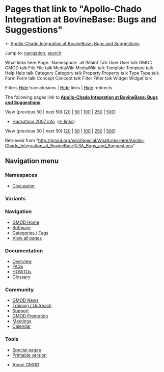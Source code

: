 <div id="mw-page-base" class="noprint">

</div>

<div id="mw-head-base" class="noprint">

</div>

<div id="content" class="mw-body" role="main">

<span id="top"></span>

<div id="mw-js-message" style="display:none;">

</div>



# <span dir="auto">Pages that link to "Apollo-Chado Integration at BovineBase: Bugs and Suggestions"</span>

<div id="bodyContent">

<div id="contentSub">

← [Apollo-Chado Integration at BovineBase: Bugs and
Suggestions](/wiki/Apollo-Chado_Integration_at_BovineBase%3A_Bugs_and_Suggestions "Apollo-Chado Integration at BovineBase: Bugs and Suggestions")

</div>

<div id="jump-to-nav" class="mw-jump">

Jump to: [navigation](#mw-navigation), [search](#p-search)

</div>

<div id="mw-content-text">

What links here Page:  Namespace:  all (Main) Talk User User talk GMOD
GMOD talk File File talk MediaWiki MediaWiki talk Template Template talk
Help Help talk Category Category talk Property Property talk Type Type
talk Form Form talk Concept Concept talk Filter Filter talk Widget
Widget talk

Filters
[Hide](/mediawiki/index.php?title=Special:WhatLinksHere/Apollo-Chado_Integration_at_BovineBase%3A_Bugs_and_Suggestions&hidetrans=1 "Special:WhatLinksHere/Apollo-Chado Integration at BovineBase: Bugs and Suggestions")
transclusions \|
[Hide](/mediawiki/index.php?title=Special:WhatLinksHere/Apollo-Chado_Integration_at_BovineBase%3A_Bugs_and_Suggestions&hidelinks=1 "Special:WhatLinksHere/Apollo-Chado Integration at BovineBase: Bugs and Suggestions")
links \|
[Hide](/mediawiki/index.php?title=Special:WhatLinksHere/Apollo-Chado_Integration_at_BovineBase%3A_Bugs_and_Suggestions&hideredirs=1 "Special:WhatLinksHere/Apollo-Chado Integration at BovineBase: Bugs and Suggestions")
redirects

The following pages link to **[Apollo-Chado Integration at BovineBase:
Bugs and
Suggestions](/wiki/Apollo-Chado_Integration_at_BovineBase%3A_Bugs_and_Suggestions "Apollo-Chado Integration at BovineBase: Bugs and Suggestions")**:

View (previous 50 \| next 50)
([20](/mediawiki/index.php?title=Special:WhatLinksHere/Apollo-Chado_Integration_at_BovineBase%3A_Bugs_and_Suggestions&limit=20 "Special:WhatLinksHere/Apollo-Chado Integration at BovineBase: Bugs and Suggestions")
\|
[50](/mediawiki/index.php?title=Special:WhatLinksHere/Apollo-Chado_Integration_at_BovineBase%3A_Bugs_and_Suggestions&limit=50 "Special:WhatLinksHere/Apollo-Chado Integration at BovineBase: Bugs and Suggestions")
\|
[100](/mediawiki/index.php?title=Special:WhatLinksHere/Apollo-Chado_Integration_at_BovineBase%3A_Bugs_and_Suggestions&limit=100 "Special:WhatLinksHere/Apollo-Chado Integration at BovineBase: Bugs and Suggestions")
\|
[250](/mediawiki/index.php?title=Special:WhatLinksHere/Apollo-Chado_Integration_at_BovineBase%3A_Bugs_and_Suggestions&limit=250 "Special:WhatLinksHere/Apollo-Chado Integration at BovineBase: Bugs and Suggestions")
\|
[500](/mediawiki/index.php?title=Special:WhatLinksHere/Apollo-Chado_Integration_at_BovineBase%3A_Bugs_and_Suggestions&limit=500 "Special:WhatLinksHere/Apollo-Chado Integration at BovineBase: Bugs and Suggestions"))

- [Hackathon 2007 info](/wiki/Hackathon_2007_info "Hackathon 2007 info")
  ‎ <span class="mw-whatlinkshere-tools">([←
  links](/mediawiki/index.php?title=Special:WhatLinksHere&target=Hackathon+2007+info "Special:WhatLinksHere"))</span>

View (previous 50 \| next 50)
([20](/mediawiki/index.php?title=Special:WhatLinksHere/Apollo-Chado_Integration_at_BovineBase%3A_Bugs_and_Suggestions&limit=20 "Special:WhatLinksHere/Apollo-Chado Integration at BovineBase: Bugs and Suggestions")
\|
[50](/mediawiki/index.php?title=Special:WhatLinksHere/Apollo-Chado_Integration_at_BovineBase%3A_Bugs_and_Suggestions&limit=50 "Special:WhatLinksHere/Apollo-Chado Integration at BovineBase: Bugs and Suggestions")
\|
[100](/mediawiki/index.php?title=Special:WhatLinksHere/Apollo-Chado_Integration_at_BovineBase%3A_Bugs_and_Suggestions&limit=100 "Special:WhatLinksHere/Apollo-Chado Integration at BovineBase: Bugs and Suggestions")
\|
[250](/mediawiki/index.php?title=Special:WhatLinksHere/Apollo-Chado_Integration_at_BovineBase%3A_Bugs_and_Suggestions&limit=250 "Special:WhatLinksHere/Apollo-Chado Integration at BovineBase: Bugs and Suggestions")
\|
[500](/mediawiki/index.php?title=Special:WhatLinksHere/Apollo-Chado_Integration_at_BovineBase%3A_Bugs_and_Suggestions&limit=500 "Special:WhatLinksHere/Apollo-Chado Integration at BovineBase: Bugs and Suggestions"))

</div>

<div class="printfooter">

Retrieved from
"<http://gmod.org/wiki/Special:WhatLinksHere/Apollo-Chado_Integration_at_BovineBase%3A_Bugs_and_Suggestions>"

</div>

<div id="catlinks" class="catlinks catlinks-allhidden">

</div>

<div class="visualClear">

</div>

</div>

</div>

<div id="mw-navigation">

## Navigation menu

<div id="mw-head">



<div id="left-navigation">

<div id="p-namespaces" class="vectorTabs" role="navigation"
aria-labelledby="p-namespaces-label">

### Namespaces


- <span id="ca-talk"><a
  href="/mediawiki/index.php?title=Talk:Apollo-Chado_Integration_at_BovineBase%3A_Bugs_and_Suggestions&amp;action=edit&amp;redlink=1"
  accesskey="t"
  title="Discussion about the content page [t]">Discussion</a></span>

</div>

<div id="p-variants" class="vectorMenu emptyPortlet" role="navigation"
aria-labelledby="p-variants-label">

### 

### Variants[](#)

<div class="menu">

</div>

</div>

</div>





</div>

</div>

</div>

<div id="mw-panel">

<div id="p-logo" role="banner">

<a href="/wiki/Main_Page"
style="background-image: url(http://gmod.org/images/GMOD-cogs.png);"
title="Visit the main page"></a>

</div>

<div id="p-Navigation" class="portal" role="navigation"
aria-labelledby="p-Navigation-label">

### Navigation

<div class="body">

- <span id="n-GMOD-Home">[GMOD Home](/wiki/Main_Page)</span>
- <span id="n-Software">[Software](/wiki/GMOD_Components)</span>
- <span id="n-Categories-.2F-Tags">[Categories /
  Tags](/wiki/Categories)</span>
- <span id="n-View-all-pages">[View all
  pages](/wiki/Special:AllPages)</span>

</div>

</div>

<div id="p-Documentation" class="portal" role="navigation"
aria-labelledby="p-Documentation-label">

### Documentation

<div class="body">

- <span id="n-Overview">[Overview](/wiki/Overview)</span>
- <span id="n-FAQs">[FAQs](/wiki/Category:FAQ)</span>
- <span id="n-HOWTOs">[HOWTOs](/wiki/Category:HOWTO)</span>
- <span id="n-Glossary">[Glossary](/wiki/Glossary)</span>

</div>

</div>

<div id="p-Community" class="portal" role="navigation"
aria-labelledby="p-Community-label">

### Community

<div class="body">

- <span id="n-GMOD-News">[GMOD News](/wiki/GMOD_News)</span>
- <span id="n-Training-.2F-Outreach">[Training /
  Outreach](/wiki/Training_and_Outreach)</span>
- <span id="n-Support">[Support](/wiki/Support)</span>
- <span id="n-GMOD-Promotion">[GMOD
  Promotion](/wiki/GMOD_Promotion)</span>
- <span id="n-Meetings">[Meetings](/wiki/Meetings)</span>
- <span id="n-Calendar">[Calendar](/wiki/Calendar)</span>

</div>

</div>

<div id="p-tb" class="portal" role="navigation"
aria-labelledby="p-tb-label">

### Tools

<div class="body">

- <span id="t-specialpages"><a href="/wiki/Special:SpecialPages" accesskey="q"
  title="A list of all special pages [q]">Special pages</a></span>
- <span id="t-print"><a
  href="/mediawiki/index.php?title=Special:WhatLinksHere/Apollo-Chado_Integration_at_BovineBase%3A_Bugs_and_Suggestions&amp;printable=yes"
  rel="alternate" accesskey="p"
  title="Printable version of this page [p]">Printable version</a></span>

</div>

</div>

</div>

</div>

<div id="footer" role="contentinfo">

- <span id="footer-places-about">[About
  GMOD](/wiki/GMOD:About "GMOD:About")</span>

<!-- -->






</div>
